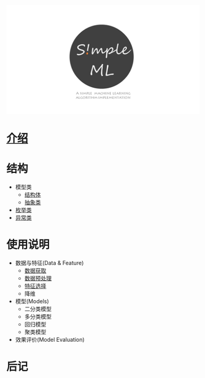 

![](imgs/logo2.png)


# [介绍](https://github.com/Yangruipis/simple_ml)

[](./README.md)


# 结构

- 模型类
  - [结构体](structure/struct.md)
  - [抽象类](structure/abstract.md)
- [枚举类](structure/enum.md)
- [异常类](structure/error.md)


# 使用说明

- 数据与特征(Data & Feature)
  - [数据获取](manual/data_collect.md)
  - [数据预处理](manual/data_handle.md)
  - [特征选择](manual/feature.md)
  - 降维
- 模型(Models)
  - 二分类模型
  - 多分类模型
  - 回归模型
  - 聚类模型
- 效果评价(Model Evaluation)

# 后记
